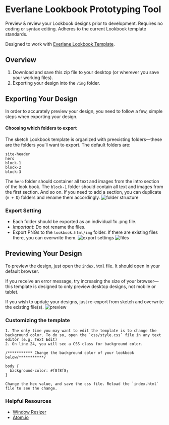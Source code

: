 # Everlane Lookbook Prototyping Tool

Preview & review your Lookbook designs prior to development. Requires no coding or syntax editing. Adheres to the current Lookbook template standards. 

Designed to work with [Everlane Lookbook Template](https://www.dropbox.com/s/9sjwraqbs4jfmff/20161010_Everlane_Lookbook.sketch?dl=0). 

## Overview
1. Download and save this zip file to your desktop (or wherever you save your working files).
2. Exporting your design into the `/img` folder.

## Exporting Your Design

In order to accurately preview your design, you need to follow a few, simple steps when exporting your design. 

#### Choosing which folders to export
The sketch Lookbook template is organized with preexisting folders—these are the folders you’ll want to export. The default folders are:
```
site-header
hero
block-1
block-2
block-3
```

The `hero` folder should container all text and images from the intro section of the look book. The `block-1` folder should contain all text and images from the first section. And so on. If you need to add a section, you can duplicate (`⌘ + D`) folders and rename them accordingly. 
![folder structure](http://i.imgur.com/xavLmX6.png)

### Export Setting
- Each folder should be exported as an individual 1x .png file. 
- *Important*: Do not rename the files. 
- Export PNGs to the `lookbook.html/img` folder. If there are existing files there, you can overwrite them. 
![export settings](http://i.imgur.com/xKKhXdX.png)
![files](http://imgur.com/bPD9tnX)

## Previewing Your Design
To preview the design, just open the `index.html` file. It should open in your default browser. 

If you receive an error message, try increasing the size of your browser—this template is designed to only preview desktop designs, not mobile or tablet. 

If you wish to update your designs, just re-export from sketch and overwrite the existing file(s). 
![preview](http://imgur.com/IoW9GML)

### Customizing the template
	1. The only time you may want to edit the template is to change the background color. To do so, open the `css/style.css` file in any text editor (e.g. Text Edit)
	2. On line 24, you will see a CSS class for background color. 
```
/*********** Change the background color of your lookbook below/***********/

body {
  background-color: #f8f8f8;
}
```
	Change the hex value, and save the css file. Reload the `index.html` file to see the change. 


### Helpful Resources 
- [Window Resizer](https://chrome.google.com/webstore/detail/window-resizer/kkelicaakdanhinjdeammmilcgefonfh) 
- [Atom.io](https://atom.io/)

 